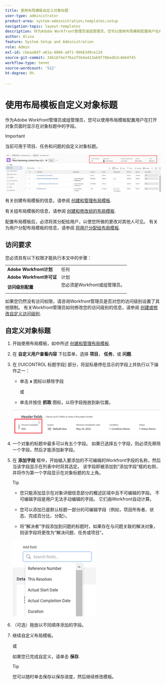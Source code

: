 ```yaml
---
title: 使用布局模板自定义对象标题
user-type: administrator
product-area: system-administration;templates;setup
navigation-topic: layout-templates
description: 作为Adobe Workfront管理员或组管理员，您可以使用布局模板配置用户在打开对象页面时显示在对象标题中的字段。
author: Alina
feature: System Setup and Administration
role: Admin
exl-id: cbeaa0d7-a61a-4806-a871-96663d9ce124
source-git-commit: 34b1bf4e776a1f5b4a413ab9f78bed63c4b64f45
workflow-type: tm+mt
source-wordcount: '512'
ht-degree: 0%

---
```


# 使用布局模板自定义对象标题

作为Adobe Workfront管理员或组管理员，您可以使用布局模板配置用户在打开对象页面时显示在对象标题中的字段。

>[!IMPORTANT]
>
>当前可用于项目、任务和问题的自定义对象标题。

![](assets/object-header-fields.png)

有关创建布局模板的信息，请参阅 [创建和管理布局模板](../use-layout-templates/create-and-manage-layout-templates.md).

有关组布局模板的信息，请参阅 [创建和修改组的布局模板](../../../administration-and-setup/manage-groups/work-with-group-objects/create-and-modify-a-groups-layout-templates.md).

配置布局模板后，必须将其分配给用户，以使您所做的更改对其他人可见。 有关为用户分配布局模板的信息，请参阅 [将用户分配给布局模板](../use-layout-templates/assign-users-to-layout-template.md).

## 访问要求

您必须具有以下权限才能执行本文中的步骤：


<table>
  <tr>
   <td><strong>Adobe Workfront计划</strong>
   </td>
   <td>任何
   </td>
  </tr>
  <tr>
   <td><strong>Adobe Workfront许可证</strong>
   </td>
   <td>计划
   </td>
  </tr>
  <tr>
   <td><strong>访问级别配置</strong>
   </td>
   <td>您必须是Workfront或组管理员。
<p>
   </td>
  </tr>
</table>

如果您仍然没有访问权限，请咨询Workfront管理员是否对您的访问级别设置了其他限制。 有关Workfront管理员如何修改您的访问级别的信息，请参阅 [创建或修改自定义访问级别](../../add-users/configure-and-grant-access/create-modify-access-levels.md).

## 自定义对象标题

1. 开始使用布局模板，如中所述 [创建和管理布局模板](../../customize-workfront/use-layout-templates/create-and-manage-layout-templates.md).
1. 在 **自定义用户查看内容** 下拉菜单，选择 **项目**， **任务**，或 **问题**.

   <!--when this will be possible for more than 3 objects, at production, make this more general: update the sentence above to say "select an object you want to customize in the Customize what users see drop-down menu). -->

1. 在 [!UICONTROL 标题字段] 部分，将鼠标悬停在显示的字段上并执行以下操作之一：
   * 单击 **x** 图标以移除字段

     或

   * 单击并按住 **抓取** 图标，以将字段拖放到新位置。

   <!--(NOTE: make sure the default names of these fields have not changed; otherwise, update screen shot)-->

   ![](assets/object-header-field-x-and-grab-icons-in-lt.png)

1. 一个对象的标题中最多可以有五个字段。
如果已选择五个字段，则必须先移除一个字段，然后才能添加新字段。
1. 在 **添加字段** 框中，开始输入要添加的不可编辑的Workfront字段的名称，然后当该字段显示在列表中时将其选定。 该字段即被添加到“添加字段”框的右侧，并将作为第一个字段显示在对象标题的左上角。

   >[!TIP]
   >
   >* 您只能添加显示在对象详细信息部分的概述区域中且不可编辑的字段。 不可编辑字段是用户无法手动编辑的字段。 它们由Workfront自动计算。
   >
   >* 您可以添加已是默认标题一部分的可编辑字段（例如，项目所有者、状态、完成百分比、分配）。
   >
   >* 将“解决者”字段添加到问题的标题时，如果存在与问题关联的解决对象，则该字段将更改为“解决问题、任务或项目”。


   ![](assets/add-field-to-header-in-lt-list.png)


1. （可选）拖放以不同顺序添加的字段。

1. 继续自定义布局模板。

   或

   如果您已完成自定义，请单击 **保存**.

   >[!TIP]
   >
   >您可以随时单击保存以保存进度，然后继续修改模板。
